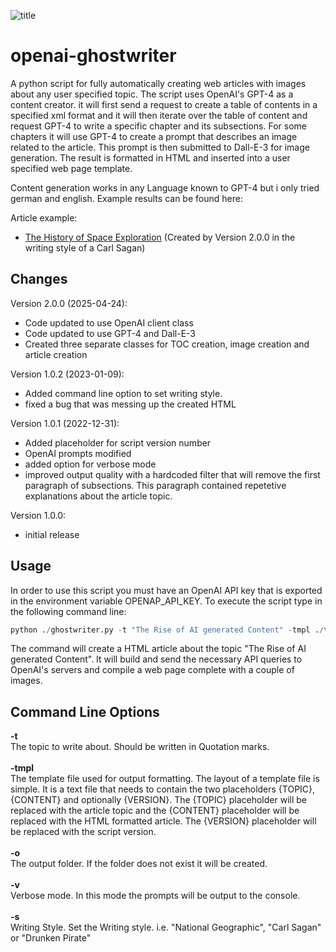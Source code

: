 ![title](https://github.com/user-attachments/assets/dae32013-6d97-446e-ba5a-a24710de9630)

# openai-ghostwriter

A python script for fully automatically creating web articles with images about any user specified topic. The script uses OpenAI's GPT-4 as a content creator. it will first send a request to create a table of contents in a specified xml format and it will then iterate over the table of content and request GPT-4 to write a specific chapter and its subsections. For some chapters it will use GPT-4 to create a prompt that describes an image related to the article. This prompt is then submitted to Dall-E-3 for image generation. The result is formatted in HTML and inserted into a user specified web page template. 

Content generation works in any Language known to GPT-4 but i only tried german and english. Example results can be found here: 

Article example:

* [The History of Space Exploration](https://beltoforion.de/de/gpt-ghostwriter/article_history_of_space_exploration/index.php)  (Created by Version 2.0.0 in the writing style of a Carl Sagan)

## Changes

Version 2.0.0 (2025-04-24):
* Code updated to use OpenAI client class
* Code updated to use GPT-4 and Dall-E-3
* Created three separate classes for TOC creation, image creation and article creation

Version 1.0.2 (2023-01-09):
* Added command line option to set writing style.
* fixed a bug that was messing up the created HTML

Version 1.0.1 (2022-12-31):
* Added placeholder for script version number
* OpenAI prompts modified
* added option for verbose mode
* improved output quality with a hardcoded filter that will remove the first paragraph of subsections. This paragraph contained repetetive explanations about the article topic. 

Version 1.0.0:
* initial release

## Usage

In order to use this script you must have an OpenAI API key that is exported in the environment variable OPENAP_API_KEY.
To execute the script type in the following command line:

```python
python ./ghostwriter.py -t "The Rise of AI generated Content" -tmpl ./template.html -o ai_content
```

The command will create a HTML article about the topic "The Rise of AI generated Content". It will build and send the necessary API queries to OpenAI's servers and compile a web page complete with a couple of images. 

 ## Command Line Options

<b>-t</b><br/> The topic to write about. Should be written in Quotation marks.
<br/><br/>
<b>-tmpl</b><br/> The template file used for output formatting. The layout of a template file is simple. It is a text file that needs to contain the two placeholders {TOPIC}, {CONTENT} and optionally {VERSION}. The {TOPIC} placeholder will be replaced with the article topic and the {CONTENT} placeholder will be replaced with the HTML formatted article. The {VERSION} placeholder will be replaced with the script version.
<br/><br/>
<b>-o</b><br/> The output folder. If the folder does not exist it will be created.
<br/><br/>
<b>-v</b><br/> Verbose mode. In this mode the prompts will be output to the console.
<br/><br/>
<b>-s</b><br/> Writing Style. Set the Writing style. i.e. "National Geographic", "Carl Sagan" or "Drunken Pirate"
<br/><br/>
 
